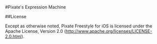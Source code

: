 #Pixate's Expression Machine

##License

Except as otherwise noted, Pixate Freestyle for iOS is licensed under the Apache License, Version 2.0 (http://www.apache.org/licenses/LICENSE-2.0.html).

